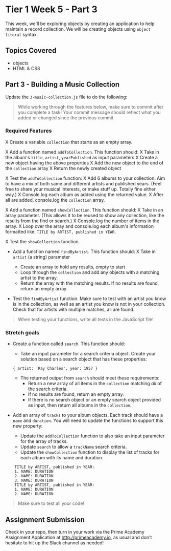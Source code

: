 # Tier 1 Week 5 - Part 3

This week, we'll be exploring objects by creating an application to help maintain a record collection. We will be creating objects using `object literal` syntax.

## Topics Covered

- objects
- HTML & CSS

## Part 3 - Building a Music Collection

Update the `3-music-collection.js` file to do the following:

> While working through the features below, make sure to commit after you complete a task! Your commit message should reflect what you added or changed since the previous commit.

### Required Features

X Create a variable `collection` that starts as an empty array.

X Add a function named `addToCollection`. This function should:
  X Take in the album's `title`, `artist`, `yearPublished` as input parameters
  X Create a new object having the above properties
  X Add the new object to the end of the `collection` array
  X Return the newly created object

X Test the `addToCollection` function:
  X Add 6 albums to your collection. Aim to have a mix of both same and different artists and published years. (Feel free to share your musical interests, or make stuff up. Totally fine either way.)
  X Console.log each album as added using the returned value.
  X After all are added, console.log the `collection` array.

X Add a function named `showCollection`. This function should:
  X Take in an array parameter. (This allows it to be reused to show any collection, like the results from the find or search.)
  X Console.log the number of items in the array.
  X Loop over the array and console.log each album's information formatted like: `TITLE by ARTIST, published in YEAR`.

X Test the `showCollection` function.

- Add a function named `findByArtist`. This function should:
  X Take in `artist` (a string) parameter
  - Create an array to hold any results, empty to start
  - Loop through the `collection` and add any objects with a matching artist to the array.
  - Return the array with the matching results. If no results are found, return an empty array.

- Test the `findByArtist` function. Make sure to test with an artist you know is in the collection, as well as an artist you know is not in your collection. Check that for artists with multiple matches, all are found.

> When testing your functions, write all tests in the JavaScript file!


### Stretch goals

- Create a function called `search`. This function should:
  - Take an input parameter for a search criteria object. Create your solution based on a search object that has these properties:
  ```
  { artist: 'Ray Charles', year: 1957 }
  ```
  - The returned output from `search` should meet these requirements:
    - Return a new array of all items in the `collection` matching *all* of the search criteria.
    - If no results are found, return an empty array.
    - If there is no search object or an empty search object provided as input, then return all albums in the `collection`.

- Add an array of `tracks` to your album objects. Each track should have a `name` and `duration`. You will need to update the functions to support this new property:
  - Update the `addToCollection` function to also take an input parameter for the array of tracks.
  - Update `search` to allow a `trackName` search criteria.
  - Update the `showCollection` function to display the list of tracks for each album with its name and duration.
```
    TITLE by ARTIST, published in YEAR:
    1. NAME: DURATION
    2. NAME: DURATION
    3. NAME: DURATION
    TITLE by ARTIST, published in YEAR:
    1. NAME: DURATION
    2. NAME: DURATION
```

> Make sure to test all your code!



## Assignment Submission
Check in your repo, then turn in your work via the Prime Academy Assignment Application at http://primeacademy.io, as usual and don't hesitate to hit up the Slack channel as needed!
